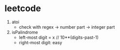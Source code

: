 # leetcode

1. atoi
   - check with regex -> number part -> integer part
2. isPalindrome
   - left-most digit = x // 10**(digits-past-1)
   - right-most digit: easy
